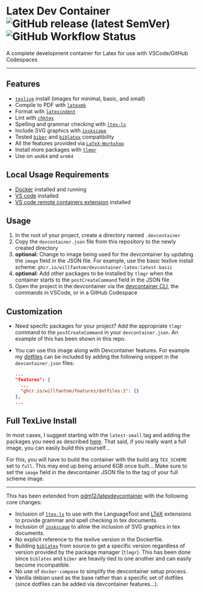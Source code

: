 # Latex Dev Container    ![GitHub release (latest SemVer)](https://img.shields.io/github/v/tag/willfantom/devcontainer-latex?display_name=tag&label=%20&sort=semver)  ![GitHub Workflow Status](https://img.shields.io/github/actions/workflow/status/willfantom/devcontainer-latex/build.yml?label=%20&logo=github)

A complete development container for Latex for use with VSCode/GitHub Codespaces

---

## Features

 - [`texlive`](https://tug.org/texlive/) install (images for minimal, basic, and small)
 - Compile to PDF with [`latexmk`](https://mg.readthedocs.io/latexmk.html)
 - Format with [`latexindent`](https://latexindentpl.readthedocs.io/en/latest/)
 - Lint with [`chktex`](https://www.nongnu.org/chktex/)
 - Spelling and grammar checking with [`ltex-ls`](https://github.com/valentjn/ltex-ls)
 - Include SVG graphics with [`inskscape`](https://inkscape.org)
 - Tested [`biber`](https://github.com/plk/biber) and [`biblatex`](https://github.com/plk/biblatex) compatibility
 - All the features provided via [`LaTeX-Workshop`](https://marketplace.visualstudio.com/items?itemName=James-Yu.latex-workshop)
 - Install more packages with [`tlmgr`](https://www.tug.org/texlive/tlmgr.html)
 - Use on `amd64` and `arm64`

## Local Usage Requirements

- [Docker](https://www.docker.com/products/docker-desktop) installed and running
- [VS code](https://code.visualstudio.com/download) installed
- [VS code remote containers extension](https://marketplace.visualstudio.com/items?itemName=ms-vscode-remote.remote-containers) installed

## Usage

 1. In the root of your project, create a directory named `.devcontainer`
 2. Copy the `devcontainer.json` file from this repository to the newly created directory
 3. **optional:** Change to image being used for the devcontainer by updating the `image` field in the JSON file. For example, use the basic texlive install scheme: `ghcr.io/willfantom/devcontainer-latex:latest-basic`
 4. **optional:** Add other packages to be installed by `tlmgr` when the container starts to the `postCreateCommand` field in the JSON file
 5. Open the project in the devcontainer via the [devcontainer CLI](https://github.com/devcontainers/cli), the commands in VSCode, or in a GitHub Codespace


## Customization

- Need specifc packages for your project? Add the appropriate `tlmgr` command
  to the `postCreateCommand` in your `devcontainer.json`. An example of this has
  been shown in this repo.

- You can use this image along with Devcontainer features. For example my [dotfiles](https://github.com/willfantom/.files) can be included by adding the following snippet in the `devcontainer.json` files:
  ```json
  ...
  "features": {
    ...
    "ghcr.io/willfantom/features/dotfiles:1": {}
  },
  ...
  ```

## Full TexLive Install

In most cases, I suggest starting with the `latest-small` tag and adding the
packages you need as described [here](#customization). That said, if you really
want a full image, you can easily build this yourself...

For this, you will have to build the container with the build arg `TEX_SCHEME` set to `full`. This may end up being around 6GB once built... Make sure to set the `image` field in the devcontainer JSON file to the tag of your full scheme image.

---

This has been extended from [qdm12/latexdevcontainer](https://github.com/qdm12/latexdevcontainer) with the following core changes:

 - Inclusion of [`ltex-ls`](https://github.com/valentjn/ltex-ls) to use with the LanguageTool and [LTeX](https://marketplace.visualstudio.com/items?itemName=valentjn.vscode-ltex) extensions to provide grammar and spell checking in tex documents.
 - Inclusion of [`inskscape`](https://inkscape.org) to allow the inclusion of SVG graphics in tex documents.
 - No explicit reference to the texlive version in the Dockerfile.
 - Building [`biblatex`](https://github.com/plk/biblatex) from source to get a specific version regardless of version provided by the package manager (`tlmgr`). This has been done since `biblatex` and `biber` are heavily tied to one another and can easily become incompatible.
 - No use of `docker-compose` to simplify the devcontainer setup process.
 - Vanilla debian used as the base rather than a specific set of dotfiles (since
   dotfiles can be added via devcontainer features...).




